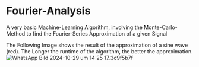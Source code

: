 # Fourier-Analysis

A very basic Machine-Learning Algorithm, involving the Monte-Carlo-Method to find the Fourier-Series Approximation of a given Signal

The Following Image shows the result of the approximation of a sine wave (red). The Longer the runtime of the algorithm, the better the approximation. 
![WhatsApp Bild 2024-10-29 um 14 25 17_3c9f5b7f](https://github.com/user-attachments/assets/42cd4e5b-5d3c-487d-9833-5a359f3a3aa7)
